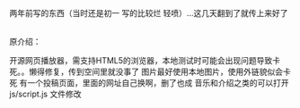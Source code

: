 两年前写的东西（当时还是初一 写的比较烂 轻喷）...这几天翻到了就传上来好了

<br />
原介绍：

开源网页播放器，需支持HTML5的浏览器，本地测试时可能会出现问题导致卡死。。懒得修复，传到空间里就没事了
图片最好使用本地图片，使用外链貌似会卡死
有一个投稿页面，里面的网址自己换啊，删了也成
音乐和介绍之类的可以打开 js/script.js 文件修改